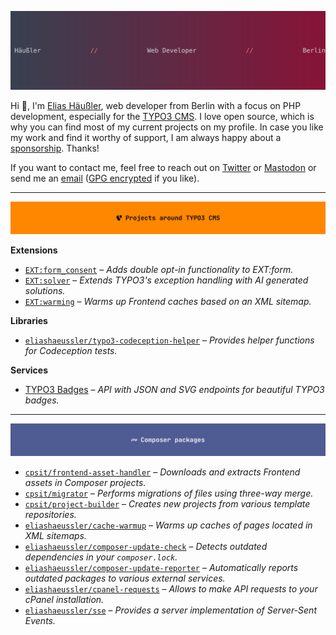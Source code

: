 [![Elias Haeussler, web developer from Berlin (Germany)](img/header-main.svg)][WEB]

Hi 👋, I'm [Elias Häußler][WEB], web developer from Berlin
with a focus on PHP development, especially for the [TYPO3 CMS][TYPO3].
I love open source, which is why you can find most of my current projects on my profile.
In case you like my work and find it worthy of support, I am always happy about a
[sponsorship][SPONSOR]. Thanks!

If you want to contact me, feel free to reach out on [Twitter][TWITTER] or [Mastodon][MASTODON]
or send me an [email][MAIL] ([GPG encrypted][GPG] if you like).

---

[![Projects around TYPO3 CMS](img/header-typo3.png)][REPOS_TYPO3]

**Extensions**

* [`EXT:form_consent`][EXT_FORM_CONSENT] – _Adds double opt-in functionality to EXT:form._
* [`EXT:solver`][EXT_SOLVER] – _Extends TYPO3's exception handling with AI generated solutions._
* [`EXT:warming`][EXT_WARMING] – _Warms up Frontend caches based on an XML sitemap._

**Libraries**

* [`eliashaeussler/typo3-codeception-helper`][CODECEPTION_HELPER] – _Provides helper functions for Codeception tests._

**Services**

* [TYPO3 Badges][TYPO3_BADGES] – _API with JSON and SVG endpoints for beautiful TYPO3 badges._

---

[![Composer packages](img/header-composer.png)][REPOS_PHP]

* [`cpsit/frontend-asset-handler`][FAH] – _Downloads and extracts Frontend assets in Composer projects._
* [`cpsit/migrator`][MIGRATOR] – _Performs migrations of files using three-way merge._
* [`cpsit/project-builder`][PROJECT_BUILDER] – _Creates new projects from various template repositories._
* [`eliashaeussler/cache-warmup`][CACHE_WARMUP] – _Warms up caches of pages located in XML sitemaps._
* [`eliashaeussler/composer-update-check`][UPDATE_CHECK] – _Detects outdated dependencies in your `composer.lock`._
* [`eliashaeussler/composer-update-reporter`][UPDATE_REPORTER] – _Automatically reports outdated packages to various external services._
* [`eliashaeussler/cpanel-requests`][CPANEL_REQUESTS] – _Allows to make API requests to your cPanel installation._
* [`eliashaeussler/sse`][SSE] – _Provides a server implementation of Server-Sent Events._



[CACHE_WARMUP]: https://github.com/eliashaeussler/cache-warmup
[CODECEPTION_HELPER]: https://github.com/eliashaeussler/typo3-codeception-helper
[CPANEL_REQUESTS]: https://github.com/eliashaeussler/cpanel-requests
[EXT_FORM_CONSENT]: https://github.com/eliashaeussler/typo3-form-consent
[EXT_SOLVER]: https://github.com/eliashaeussler/typo3-solver
[EXT_WARMING]: https://github.com/eliashaeussler/typo3-warming
[FAH]: https://github.com/CPS-IT/frontend-asset-handler
[GPG]: https://haeussler.dev/gpg
[MAIL]: https://haeussler.dev/mail
[MASTODON]: https://haeussler.dev/mastodon
[MIGRATOR]: https://github.com/CPS-IT/migrator
[PROJECT_BUILDER]: https://github.com/CPS-IT/project-builder
[REPOS_PHP]: https://github.com/eliashaeussler?tab=repositories&language=php&type=source
[REPOS_TYPO3]: https://github.com/eliashaeussler?tab=repositories&q=topic%3Atypo3
[SPONSOR]: https://github.com/sponsors/eliashaeussler
[SSE]: https://github.com/eliashaeussler/sse
[TWITTER]: https://haeussler.dev/twitter
[TYPO3]: https://github.com/typo3/typo3
[TYPO3_BADGES]: https://github.com/eliashaeussler/typo3-badges
[UPDATE_CHECK]: https://github.com/eliashaeussler/composer-update-check
[UPDATE_REPORTER]: https://github.com/eliashaeussler/composer-update-reporter
[WEB]: https://haeussler.dev
